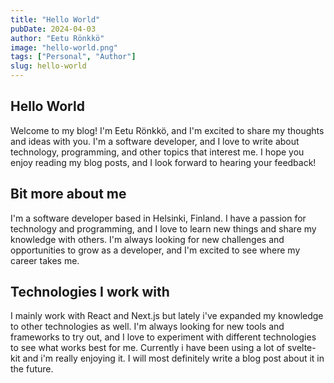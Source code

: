 ```yaml
---
title: "Hello World"
pubDate: 2024-04-03
author: "Eetu Rönkkö"
image: "hello-world.png"
tags: ["Personal", "Author"]
slug: hello-world
---
```


## Hello World

Welcome to my blog! I'm Eetu Rönkkö, and I'm excited to share my thoughts and ideas with you. I'm a software developer, and I love to write about technology, programming, and other topics that interest me. I hope you enjoy reading my blog posts, and I look forward to hearing your feedback!

## Bit more about me

I'm a software developer based in Helsinki, Finland. I have a passion for technology and programming, and I love to learn new things and share my knowledge with others. I'm always looking for new challenges and opportunities to grow as a developer, and I'm excited to see where my career takes me.

## Technologies I work with

I mainly work with React and Next.js but lately i've expanded my knowledge to other technologies as well. I'm always looking for new tools and frameworks to try out, and I love to experiment with different technologies to see what works best for me. Currently i have been using a lot of svelte-kit and i'm really enjoying it. I will most definitely write a blog post about it in the future.
